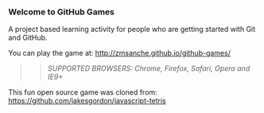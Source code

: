 ### Welcome to GitHub Games

A project based learning activity for people who are getting started with Git and GitHub.

You can play the game at: http://zmsanche.github.io/github-games/

>> _*SUPPORTED BROWSERS*: Chrome, Firefox, Safari, Opera and IE9+_

This fun open source game was cloned from: https://github.com/jakesgordon/javascript-tetris
